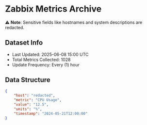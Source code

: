 # Zabbix Metrics Archive

⚠️ **Note**: Sensitive fields like hostnames and system descriptions are redacted.

## Dataset Info
- Last Updated: 2025-06-08 15:00 UTC
- Total Metrics Collected: 1028
- Update Frequency: Every (1) hour

## Data Structure
```json
{
    "host": "redacted",
    "metric": "CPU Usage",
    "value": "12.5",
    "units": "%",
    "timestamp": "2024-05-21T12:00:00"
}
```
